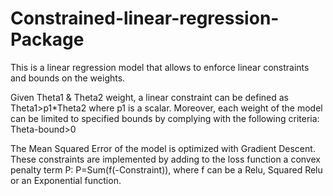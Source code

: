 # Constrained-linear-regression-Package
This is a linear regression model that allows to enforce linear constraints and bounds on the weights.

Given Theta1 & Theta2 weight, a linear constraint can be defined as Theta1>p1*Theta2 where p1 is a scalar.
Moreover, each weight of the model can be limited to specified bounds by complying with the following criteria: Theta-bound>0 

The Mean Squared Error of the model is optimized with Gradient Descent.
These constraints are implemented by adding to the loss function a convex penalty term P:
  P=Sum(f(-Constraint)), where f can be a Relu, Squared Relu or an Exponential function.

